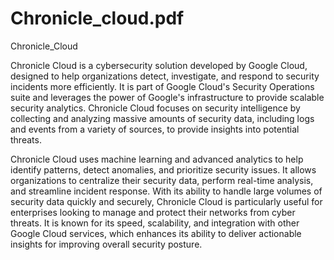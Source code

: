 # Chronicle_cloud.pdf
Chronicle_Cloud

Chronicle Cloud is a cybersecurity solution developed by Google Cloud, designed to help organizations detect, investigate, and respond to security incidents more efficiently. It is part of Google Cloud's Security Operations suite and leverages the power of Google's infrastructure to provide scalable security analytics. Chronicle Cloud focuses on security intelligence by collecting and analyzing massive amounts of security data, including logs and events from a variety of sources, to provide insights into potential threats.

Chronicle Cloud uses machine learning and advanced analytics to help identify patterns, detect anomalies, and prioritize security issues. It allows organizations to centralize their security data, perform real-time analysis, and streamline incident response. With its ability to handle large volumes of security data quickly and securely, Chronicle Cloud is particularly useful for enterprises looking to manage and protect their networks from cyber threats. It is known for its speed, scalability, and integration with other Google Cloud services, which enhances its ability to deliver actionable insights for improving overall security posture.
